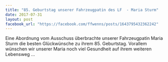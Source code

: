 ```yaml
---
title: "85. Geburtstag unserer Fahrzeugpatin des LF  - Maria Sturm"
date: 2017-07-31
layout: post
facebook_url: "https://facebook.com/ffwenns/posts/1643795432362242"
---
```


Eine Abordnung vom Ausschuss überbrachte unserer Fahrzeugpatin Maria Sturm die besten Glückwünsche zu ihrem 85. Geburtstag. Vorallem wünschen wir unserer Maria noch viel Gesundheit auf ihrem weiteren Lebensweg ...